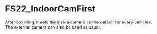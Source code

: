 # FS22_IndoorCamFirst
After boarding, it sets the inside camera as the default for every vehicles. The external camera can also be used as usual.
